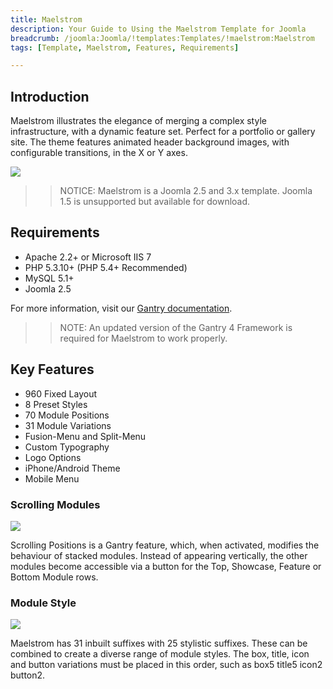 ```yaml
---
title: Maelstrom
description: Your Guide to Using the Maelstrom Template for Joomla
breadcrumb: /joomla:Joomla/!templates:Templates/!maelstrom:Maelstrom
tags: [Template, Maelstrom, Features, Requirements]

---
```


Introduction
-----

Maelstrom illustrates the elegance of merging a complex style infrastructure, with a dynamic feature set. Perfect for a portfolio or gallery site. The theme features animated header background images, with configurable transitions, in the X or Y axes.

![][theme]

>> NOTICE: Maelstrom is a Joomla 2.5 and 3.x template. Joomla 1.5 is unsupported but available for download.

Requirements
-----

* Apache 2.2+ or Microsoft IIS 7
* PHP 5.3.10+ (PHP 5.4+ Recommended)
* MySQL 5.1+
* Joomla 2.5

For more information, visit our [Gantry documentation][gantry].

>> NOTE: An updated version of the Gantry 4 Framework is required for Maelstrom to work properly.

Key Features
-----

* 960 Fixed Layout  
* 8 Preset Styles  
* 70 Module Positions  
* 31 Module Variations  
* Fusion-Menu and Split-Menu  
* Custom Typography  
* Logo Options  
* iPhone/Android Theme  
* Mobile Menu

### Scrolling Modules

![][scrollingmodules]

Scrolling Positions is a Gantry feature, which, when activated, modifies the behaviour of stacked modules. Instead of appearing vertically, the other modules become accessible via a button for the Top, Showcase, Feature or Bottom Module rows.

### Module Style

![][modulestyle]

Maelstrom has 31 inbuilt suffixes with 25 stylistic suffixes. These can be combined to create a diverse range of module styles. The box, title, icon and button variations must be placed in this order, such as box5 title5 icon2 button2.

[gantry]: http://gantry.org
[theme]: assets/maelstrom.jpeg
[scrollingmodules]: assets/scrollingmodules.jpg
[modulestyle]: assets/modulestyle.jpg
[fusion]: assets/fusion.jpg
